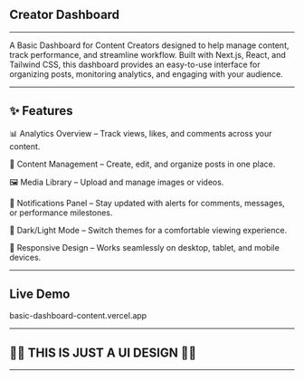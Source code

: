 ## Creator Dashboard

---

A Basic Dashboard for Content Creators designed to help manage content, track performance, and streamline workflow. Built with Next.js, React, and Tailwind CSS, this dashboard provides an easy-to-use interface for organizing posts, monitoring analytics, and engaging with your audience.

---

## ✨ Features

📊 Analytics Overview – Track views, likes, and comments across your content.

📝 Content Management – Create, edit, and organize posts in one place.

🖼️ Media Library – Upload and manage images or videos.

🔔 Notifications Panel – Stay updated with alerts for comments, messages, or performance milestones.

🌙 Dark/Light Mode – Switch themes for a comfortable viewing experience.

📱 Responsive Design – Works seamlessly on desktop, tablet, and mobile devices.

---

## Live Demo

basic-dashboard-content.vercel.app

---

## 🚨🚨 THIS IS JUST A UI DESIGN 🚨🚨

---
